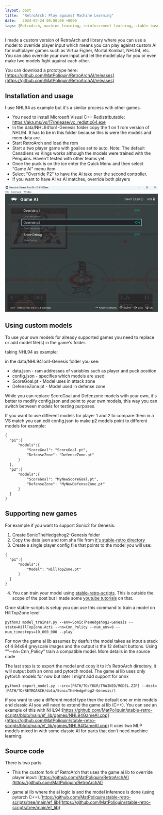 ```yaml
---
layout: post
title:  "RetroArch: Play against Machine Learning"
date:   2024-07-24 00:00:00 +0000
tags: [RetroArch, machine learning, reinforcement learning, stable-baselines, stable-retro]
---
```



I made a custom version of RetroArch and library where you can use a model to override player input which means you can play against custom AI for multiplayer games such as Virtua Figher, Mortal Kombat, NHL94, etc. You can also override your own input and let the model play for you or even make two models fight against each other.

You can download a prototype here: [https://github.com/MatPoliquin/RetroArchAI/releases](https://github.com/MatPoliquin/RetroArchAI/releases)


## Installation and usage

I use NHL94 as example but it's a similar process with other games.

*   You need to install Microsoft Visual C++ Redistributable: https://aka.ms/vs/17/release/vc_redist.x64.exe
*   In the data/NHL941on1-Genesis folder copy the 1 on 1 rom version of NHL94. It has to be in this folder because this is were the models and mem data are.
*   Start RetroArch and load the rom
*   Start a two player game with goalies set to auto. Note: The default Canadiens vs Kings works although the models were trained with the Penguins. Haven't tested with other teams yet.
*   Once the puck is on the ice enter the Quick Menu and then select "Game AI" menu item
*   Select "Override P2" to have the AI take over the second controller.
*   If you want to have AI vs AI matches, override both players

![retroarch-game-ai-menu](/assets/games/retroarch-game-ai-menu.png)

## Using custom models

To use your own models for already supported games you need to replace or add model file(s) in the game's folder.

taking NHL94 as example:

in the data/NHL941on1-Genesis folder you see:

*   data.json  - ram addresses of variables such as player and puck position
*   config.json - specifies which models are used
*   ScoreGoal.pt - Model uses in attack zone
*   DefenseZone.pt - Model used in defense zone

While you can replace ScoreGoal and Defenzone models with your own, it's better to modify config.json and point to your own models, this way you can switch between models for testing purposes.

If you want to use different models for player 1 and 2 to compare them in a VS match you can edit config.json to make p2 models point to different models for example:

```
{
  "p1":{
      "models":{
          "ScoreGoal": "ScoreGoal.pt",
          "DefenseZone": "DefenseZone.pt"
      }
  },
  "p2":{
      "models":{
          "ScoreGoal": "MyNewScoreGoal.pt",
          "DefenseZone": "MyNewDefenseZone.pt"
      }
  }
}
```

## Supporting new games

For example if you want to support Sonic2 for Genesis:
1.   Create SonicTheHedgehog2-Genesis folder
2.   Copy the data.json and rom.sha file from [it's stable-retro directory](https://github.com/Farama-Foundation/stable-retro/tree/master/retro/data/stable/SonicTheHedgehog2-Genesis)
3.  Create a single player config file that points to the model you will use:
```
{
  "p1":{
      "models":{
          "Model": "HillTopZone.pt"
      }
  }
}
```
4. You can train your model using [stable-retro-scripts](https://github.com/MatPoliquin/stable-retro-scripts). This is outside the scope of the post but I made some [youtube tutorials](https://www.youtube.com/watch?v=vPnJiUR21Og) on that.


Once stable-scripts is setup you can use this command to train a model on HillTopZone level
```
python3 model_trainer.py --env=SonicTheHedgehog2-Genesis --state=HillTopZone.Act1 --nn=Cnn_Policy --num_env=8 --num_timesteps=10_000_000 --play
```

For now the game ai lib assumes by deafult the model takes as input a stack of 4 84x84 greyscale images and the output is the 12 default buttons. Using ""--nn=Cnn_Policy" train a compatible model. More details in the source code

The last step is to export the model and copy it to it's RetroArch directory. it will output both an onnx and pytorch model. The game ai lib uses only pytorch models for now but later I might add support for onnx
```
python3 export_model.py --src=[PATH/TO/YOUR/TRAINED/MODEL.ZIP] --dest=[PATH/TO/RETROARCH/data/SonicTheHedgehog2-Genesis/]
```

if you want to use a different model type then the default one or mix models and classic AI you will need to extend the game ai lib (C++).
You can see an example of this with NHL94:[https://github.com/MatPoliquin/stable-retro-scripts/blob/main/ef_lib/games/NHL94GameAI.cpp](https://github.com/MatPoliquin/stable-retro-scripts/blob/main/ef_lib/games/NHL94GameAI.cpp)
It uses two MLP models mixed in with some classic AI for parts that don't need machine learning.


## Source code

There is two parts:

*   This the custom fork of RetroArch that uses the game ai lib to override player input:
[https://github.com/MatPoliquin/RetroArchAI](https://github.com/MatPoliquin/RetroArchAI)

*   game ai lib where the ai logic is and the model inference is done (using pytorch C++).[https://github.com/MatPoliquin/stable-retro-scripts/tree/main/ef_lib](https://github.com/MatPoliquin/stable-retro-scripts/tree/main/ef_lib)



